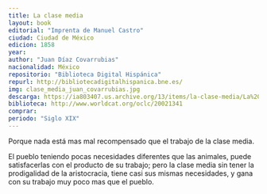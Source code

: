 ```yaml
---
title: La clase media
layout: book
editorial: "Imprenta de Manuel Castro"
ciudad: Ciudad de México
edicion: 1858
year: 
author: "Juan Díaz Covarrubias"
nacionalidad: México
repositorio: "Biblioteca Digital Hispánica"
repurl: http://bibliotecadigitalhispanica.bne.es/
img: clase_media_juan_covarrubias.jpg
descarga: https://ia803407.us.archive.org/13/items/la-clase-media/La%20clase%20media.pdf
biblioteca: http://www.worldcat.org/oclc/20021341
comprar: 
periodo: "Siglo XIX"
---
```

 
 
Porque nada está mas mal recompensado  que el trabajo de la clase media. 
 
El pueblo teniendo pocas  necesidades diferentes que las animales, puede satisfacerlas con el producto de su trabajo; pero la clase media sin  tener la prodigalidad de la aristocracia, tiene casi sus mismas necesidades, y gana con su trabajo muy poco mas que el pueblo.

